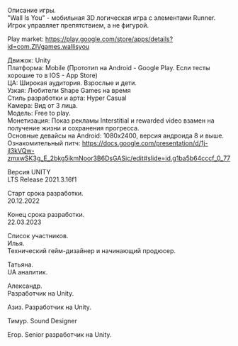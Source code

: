 Описание игры.  
"Wall Is You" - мобильная 3D логическая игра с элементами Runner. Игрок управляет препятствием, а не фигурой.  
  
Play market: https://play.google.com/store/apps/details?id=com.ZIVgames.wallisyou  
  
Движок: Unity  
Платформа: Mobile (Прототип на Android - Google Play. Если тесты хорошие то в IOS - App Store)  
ЦА: Широкая аудитория. Взрослые и дети.  
Узкая: Любители Shape Games на время  
Стиль разработки и арта: Hyper Casual  
Камера: Вид от 3 лица.  
Модель: Free to play.  
Монетизация: Показ рекламы Interstitial и rewarded video взамен на получение жизни и сохранения прогресса.  
Основные девайсы на Android: 1080x2400, версия андроида 8 и выше.  
Ознакомительный питч: https://docs.google.com/presentation/d/1j-jl3kVQw-zmxwSK3g_E_2bkg5ikmNoor3B6DsGASic/edit#slide=id.g1ba5b64cccf_0_77  
  
Версия UNITY  
LTS Release 2021.3.16f1  
  
Старт срока разработки.  
20.12.2022  

Конец срока разработки.  
22.03.2023
  
Список участников.  
Илья.  
Технический гейм-дизайнер и начинающий продюсер.  
  
Татьяна.  
UA аналитик.  
  
Александр.  
Разработчик на Unity.  
  
Азиз. Разработчик на Unity.  
  
Тимур. Sound Designer  
  
Егор. Senior разработчик на Unity.  

